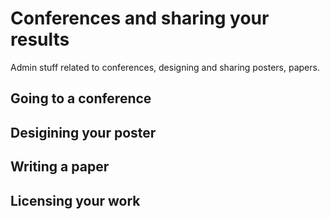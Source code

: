 # Conferences and sharing your results

Admin stuff related to conferences, designing and sharing posters, papers.

## Going to a conference

## Desigining your poster

## Writing a paper

## Licensing your work
